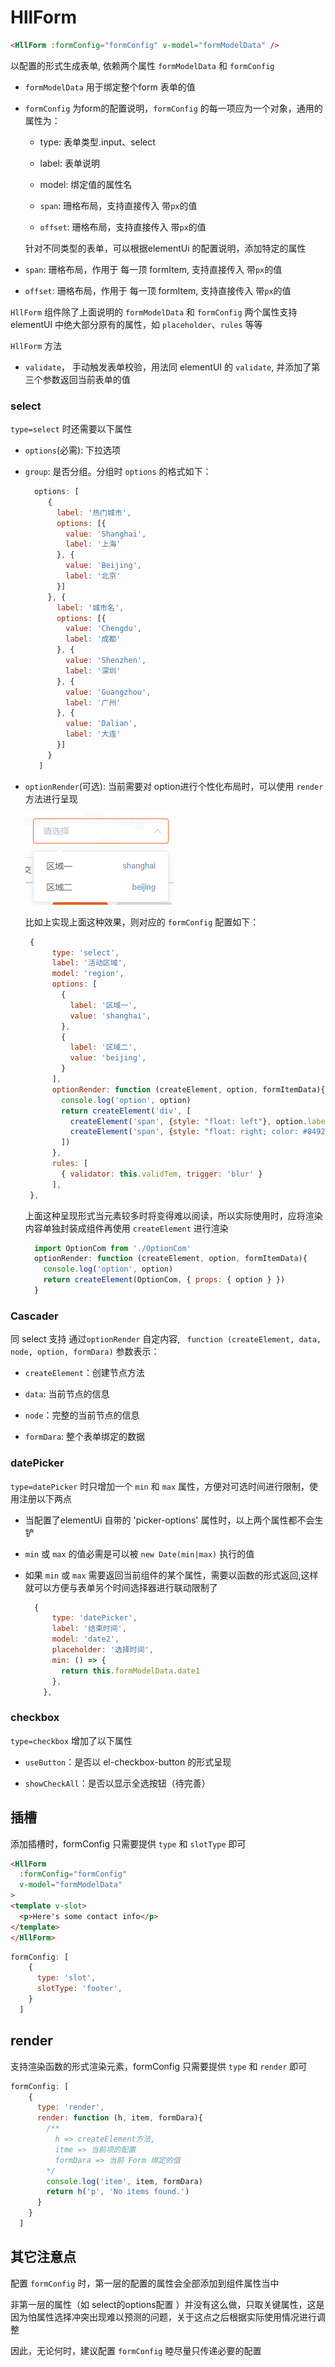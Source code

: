 # HllForm

```html
<HllForm :formConfig="formConfig" v-model="formModelData" />
```

以配置的形式生成表单, 依赖两个属性 `formModelData` 和 `formConfig`


- `formModelData` 用于绑定整个form 表单的值

- `formConfig` 为form的配置说明，`formConfig` 的每一项应为一个对象，通用的属性为：

  - type: 表单类型.input、select

  - label: 表单说明

  - model: 绑定值的属性名

  - `span`: 珊格布局，支持直接传入 带`px`的值

  - `offset`: 珊格布局，支持直接传入 带`px`的值

  针对不同类型的表单，可以根据elementUi 的配置说明，添加特定的属性

- `span`: 珊格布局，作用于 每一顶 formItem, 支持直接传入 带`px`的值

- `offset`: 珊格布局，作用于 每一顶 formItem, 支持直接传入 带`px`的值

`HllForm` 组件除了上面说明的 `formModelData` 和 `formConfig` 两个属性支持 elementUI 中绝大部分原有的属性，如 `placeholder`、`rules` 等等

`HllForm` 方法

- `validate`， 手动触发表单校验，用法同 elementUI 的 `validate`, 并添加了第三个参数返回当前表单的值

### select

`type=select` 时还需要以下属性

- `options`(必需): 下拉选项

- `group`: 是否分组。分组时 `options` 的格式如下：

  ```js
    options: [
       {
         label: '热门城市',
         options: [{
           value: 'Shanghai',
           label: '上海'
         }, {
           value: 'Beijing',
           label: '北京'
         }]
       }, {
         label: '城市名',
         options: [{
           value: 'Chengdu',
           label: '成都'
         }, {
           value: 'Shenzhen',
           label: '深圳'
         }, {
           value: 'Guangzhou',
           label: '广州'
         }, {
           value: 'Dalian',
           label: '大连'
         }]
       }
     ]

  ```

- `optionRender`(可选): 当前需要对 option进行个性化布局时，可以使用 `render` 方法进行呈现

  ![](./images/optionRender.jpg)

  比如上实现上面这种效果，则对应的 `formConfig` 配置如下：

  ```js
   {
        type: 'select',
        label: '活动区域',
        model: 'region',
        options: [
          {
            label: '区域一',
            value: 'shanghai',
          },
          {
            label: '区域二',
            value: 'beijing',
          }
        ],
        optionRender: function (createElement, option, formItemData){
          console.log('option', option)
          return createElement('div', [
            createElement('span', {style: "float: left"}, option.label),
            createElement('span', {style: "float: right; color: #8492a6; font-size: 13px"}, option.value),
          ])
        },
        rules: [
          { validator: this.validTem, trigger: 'blur' }
        ],
   },
  ```

  上面这种呈现形式当元素较多时将变得难以阅读，所以实际使用时，应将渲染内容单独封装成组件再使用 `createElement` 进行渲染

  ```js
    import OptionCom from './OptionCom'
    optionRender: function (createElement, option, formItemData){
      console.log('option', option)
      return createElement(OptionCom, { props: { option } })
    }
  ```

### Cascader

同 select 支持 通过`optionRender` 自定内容, ` function (createElement, data, node, option, formDara)` 参数表示：

- `createElement`：创建节点方法

- `data`: 当前节点的信息

- `node`：完整的当前节点的信息

- `formDara`: 整个表单绑定的数据

### datePicker

`type=datePicker` 时只增加一个 `min` 和 `max` 属性，方便对可选时间进行限制，使用注册以下两点

- 当配置了elementUi 自带的 'picker-options' 属性时，以上两个属性都不会生铲

-  `min` 或 `max` 的值必需是可以被 `new Date(min|max)` 执行的值

- 如果 `min` 或 `max` 需要返回当前组件的某个属性，需要以函数的形式返回,这样就可以方便与表单另个时间选择器进行联动限制了

   ```js
     {
         type: 'datePicker',
         label: '结束时间',
         model: 'date2',
         placeholder: '选择时间',
         min: () => {
           return this.formModelData.date1
         },
       },
   ```

### checkbox

`type=checkbox` 增加了以下属性

- `useButton`：是否以 el-checkbox-button 的形式呈现

- `showCheckAll`：是否以显示全选按钮（待完善）

## 插槽

添加插槽时，formConfig 只需要提供 `type` 和 `slotType` 即可

```html
<HllForm
  :formConfig="formConfig"
  v-model="formModelData"
>
<template v-slot>
  <p>Here's some contact info</p>
</template>
</HllForm>
```
```js
formConfig: [
    {
      type: 'slot',
      slotType: 'footer',
    }
  ]
```

## render

支持渲染函数的形式渲染元素，formConfig 只需要提供 `type` 和 `render` 即可

```js
formConfig: [
    {
      type: 'render',
      render: function (h, item, formDara){
        /**
          h => createElement方法,
          itme => 当前项的配置
          formDara => 当前 Form 绑定的值
        */
        console.log('item', item, formDara)
        return h('p', 'No items found.')
      }
    }
  ]
```


## 其它注意点

配置 `formConfig` 时，第一层的配置的属性会全部添加到组件属性当中

非第一层的属性（如 select的options配置 ）并没有这么做，只取关键属性，这是因为怕属性选择冲突出现难以预测的问题，关于这点之后根据实际使用情况进行调整

因此，无论何时，建议配置 `formConfig` 睦尽量只传递必要的配置
